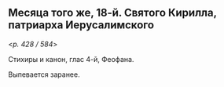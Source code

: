 
## Месяца того же, 18-й. Святого Кирилла, патриарха Иерусалимского 

<*p. 428 / 584*>

Стихиры и канон, глас 4-й, Феофана.     

Выпевается заранее.  
